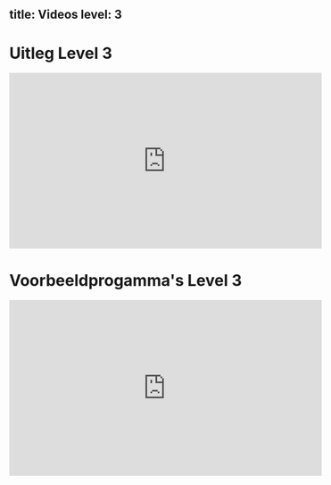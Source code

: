 title: Videos
level: 3
---
# Uitleg Level 3

<iframe width="560" height="315" src="https://www.youtube.com/embed/3XT7nhsXVkY" frameborder="0" allow="accelerometer; autoplay; encrypted-media; gyroscope; picture-in-picture" allowfullscreen></iframe>

# Voorbeeldprogamma's Level 3

<iframe width="560" height="315" src="https://www.youtube.com/embed/DVAU5lwEzXk" frameborder="0" allow="accelerometer; autoplay; encrypted-media; gyroscope; picture-in-picture" allowfullscreen></iframe>

